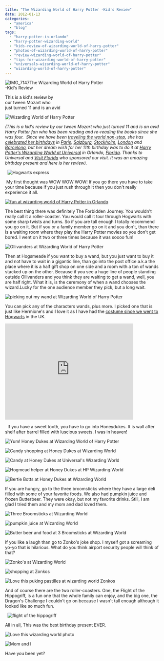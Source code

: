 ```yaml
---
title: "The Wizarding World of Harry Potter -Kid's Review"
date: 2012-01-13
categories: 
  - "america"
  - "blog"
tags: 
  - "harry-potter-in-orlando"
  - "harry-potter-wizarding-world"
  - "kids-review-of-wizarding-world-of-harry-potter"
  - "photos-of-wizarding-world-of-harry-potter"
  - "review-wizarding-world-of-harry-potter"
  - "tips-for-wizarding-world-of-harry-potter"
  - "universals-wizarding-world-of-harry-potter"
  - "wizarding-world-of-harry-potter"
---
```


![IMG_7147](https://pub-ac94b3f306b24c0dba4238943c97f2e1.r2.dev/6a00e5502a950788330167606bf493970b.jpg)The Wizarding World of Harry Potter  
\-Kid's Review

This is a kid's review by  
our tween Mozart who  
just turned 11 and is an avid

<!--more-->

![Wizarding World of Harry Potter](https://pub-ac94b3f306b24c0dba4238943c97f2e1.r2.dev/6a00e5502a950788330162ff770f3c970d.jpg)

_(This is a kid's review by our tween Mozart who just turned 11 and is an avid Harry Potter fan who has been reading and re-reading the books since she was four.  Since we have been [traveling the world non-stop](https://pub-ac94b3f306b24c0dba4238943c97f2e1.r2.dev/2011/07/what-our-nomadic-travel-lifestyle-looks-like-family-fun.html "traveling the world non-stop as a family"), she has [celebrated her birthdays](https://pub-ac94b3f306b24c0dba4238943c97f2e1.r2.dev/2011/10/celebrating-kids-birthdays-while-traveling.html "celebrating birthdays while traveling") in [Paris](https://pub-ac94b3f306b24c0dba4238943c97f2e1.r2.dev/2006/09/mozarts-6th-at.html "celebrating a birthday in Paris"), [Salzburg](https://pub-ac94b3f306b24c0dba4238943c97f2e1.r2.dev/2007/10/super-7-salzbur.html "Salzburg birthday"), [Stockholm](https://pub-ac94b3f306b24c0dba4238943c97f2e1.r2.dev/2009/05/family-travel-photo-sweden-reindeer-meat-in-kota-traditional-sami-lapland.html "stockholm"), [London](https://pub-ac94b3f306b24c0dba4238943c97f2e1.r2.dev/2009/10/family-travel-photo-england-knight-tapestry-high-tea.html "london for kids") and [Barcelona](https://pub-ac94b3f306b24c0dba4238943c97f2e1.r2.dev/2011/01/how-to-make-paella-in-spain-the-valencia-way-recipe-for-travel-foodie-lovers-of-traditional-food.html "Barcelona paella party"), but her dream wish for her 11th birthday was to do it at [Harry Potter's Wizarding World at Universal](http://www.universalorlando.com/harrypotter/ "wizarding world of harry potter at Universal") in Orlando, [Florida](https://pub-ac94b3f306b24c0dba4238943c97f2e1.r2.dev/2011/10/florida-road-trip-sun-fun-family-vacation.html "florida"). Thanks to Universal and [Visit Florida](http://www.visitflorida.com/ " visit florida") who sponsored our visit. It was an amazing birthday present and here is her review)._

  ![Hogwarts express](https://pub-ac94b3f306b24c0dba4238943c97f2e1.r2.dev/6a00e5502a950788330162ff770fdf970d.jpg)

 My first thought was WOW WOW WOW! If you go there you have to take your time because if you just rush through it then you don't really experience it all.  
  
[](https://pub-ac94b3f306b24c0dba4238943c97f2e1.r2.dev/6a00e5502a950788330167606e53e0970b.jpg)[![fun at wizarding world of Harry Potter in Orlando](https://pub-ac94b3f306b24c0dba4238943c97f2e1.r2.dev/2025/09/6a00e5502a950788330168e56f29ed970c.jpg "fun at wizarding world of Harry Potter in Orlando")](https://pub-ac94b3f306b24c0dba4238943c97f2e1.r2.dev/6a00e5502a950788330168e56f29ed970c.jpg)  
  
  
The best thing there was definitely The Forbidden Journey. You wouldn't really call it a roller-coaster. You would call it tour through Hogwarts with some sharp twists and turns. So if you are tall enough I totally recommend you go on it. But if you or a family member go on it and you don't, than there is a waiting room where they play the Harry Potter movies so you don't get bored. I went on it two or three times because it was soooo fun!  
  
![Ollivanders at Wizarding World of Harry Potter](https://pub-ac94b3f306b24c0dba4238943c97f2e1.r2.dev/6a00e5502a950788330168e56eb33b970c.jpg)  
  
  
  
Then at Hogsmeade if you want to buy a wand, but you just want to buy it and not have to wait in a gigantic line, than go into the post office a.k.a the place where it is a half gift shop on one side and a room with a ton of wands stacked up on the other. Because if you see a huge line of people standing outside Ollivanders and you think they are waiting to get a wand, well, you are half right. What it is, is the ceremony of when a wand chooses the wizard.Lucky for the one audience member they pick, but a long wait.  
  
![picking out my wand at Wizarding World of Harry Potter](https://pub-ac94b3f306b24c0dba4238943c97f2e1.r2.dev/6a00e5502a950788330162ff792685970d.jpg)  
  
  
You can pick any of the characters wands, plus more. I picked one that is just like Hermione's and I love it as I have had the [costume since we went to Hogwarts](https://pub-ac94b3f306b24c0dba4238943c97f2e1.r2.dev/2009/10/best-halloween-europe-or-us-conde-nast-youtube-video-social-media-twitter-nyc-wendy-perrin.html "Hogwarts costume from UK") in the UK.  
  

<iframe frameborder="0" height="315" src="http://www.youtube.com/embed/FSB7Gictlag" width="420"></iframe>

  
  
  
  If you have a sweet tooth, you have to go into Honeydukes. It is wall after shelf after barrel filled with luscious sweets. I was in heaven!  
  
![Yum! Honey Dukes at Wizarding World of Harry Potter](https://pub-ac94b3f306b24c0dba4238943c97f2e1.r2.dev/6a00e5502a950788330168e56eca59970c.jpg)  
  
  
![Candy shopping at Honey Dukes at Wizarding World](https://pub-ac94b3f306b24c0dba4238943c97f2e1.r2.dev/6a00e5502a950788330162ff7941d0970d.jpg)

![Candy at Honey Dukes at Universal's Wizarding World](https://pub-ac94b3f306b24c0dba4238943c97f2e1.r2.dev/6a00e5502a950788330167606e552a970b.jpg)  
  
  
  
![Hogmead helper at Honey Dukes at HP Wizarding World](https://pub-ac94b3f306b24c0dba4238943c97f2e1.r2.dev/6a00e5502a950788330167606e53e0970b.jpg)  
  
  
![Bertie Botts at Honey Dukes at Wizarding World](https://pub-ac94b3f306b24c0dba4238943c97f2e1.r2.dev/6a00e5502a950788330162ff796ec8970d.jpg)  
  
  
  
If you are hungry, go to the three broomsticks where they have a large deli filled with some of your favorite foods. We also had pumpkin juice and frozen Butterbeer. They were okay, but not my favorite drinks. Still, I am glad I tried them and my mom and dad loved them.  
  
![Three Broomsticks at Wizarding World](https://pub-ac94b3f306b24c0dba4238943c97f2e1.r2.dev/6a00e5502a950788330167606e5907970b.jpg)  
  
  
![pumpkin juice at Wizarding World](https://pub-ac94b3f306b24c0dba4238943c97f2e1.r2.dev/6a00e5502a950788330167606e5995970b.jpg)  
  
  
![Butter beer and food at 3 Broomsticks at Wizarding World](https://pub-ac94b3f306b24c0dba4238943c97f2e1.r2.dev/6a00e5502a950788330162ff797163970d.jpg)  
  
  
If you like a laugh than go to Zonko's joke shop. I myself got a screaming yo-yo that is hilarious. What do you think airport security people will think of that?  
  
![Zonko's at Wizarding World](https://pub-ac94b3f306b24c0dba4238943c97f2e1.r2.dev/6a00e5502a950788330167606e7540970b.jpg)  
  
  
  
![shopping at Zonkos](https://pub-ac94b3f306b24c0dba4238943c97f2e1.r2.dev/6a00e5502a950788330167606e7675970b.jpg)  
  
  
![Love this puking pastilles at wizarding world Zonkos](https://pub-ac94b3f306b24c0dba4238943c97f2e1.r2.dev/6a00e5502a950788330168e56f278d970c.jpg)  
  
  
  
And of course there are the two roller-coasters. One, the Flight of the Hippogriff, is a fun one that the whole family can enjoy, and the big one, the Dragon's Challenge I couldn't go on because I wasn't tall enough although it looked like so much fun.  
  
  ![flight of the hippogriff](https://pub-ac94b3f306b24c0dba4238943c97f2e1.r2.dev/6a00e5502a950788330168e56f2475970c.jpg)  
  
  
  
All in all, This was the best birthday present EVER.  
  
![Love this wizarding world photo ](https://pub-ac94b3f306b24c0dba4238943c97f2e1.r2.dev/6a00e5502a950788330167606e7878970b.jpg)  
  
  
![Mom and I](https://pub-ac94b3f306b24c0dba4238943c97f2e1.r2.dev/6a00e5502a950788330162ff7997e6970d.jpg)  
  
  
Have you been yet?
